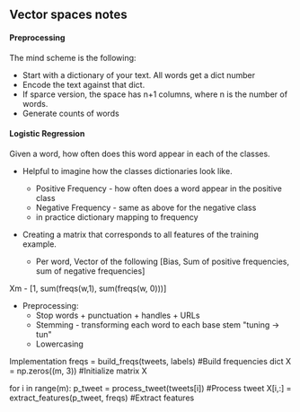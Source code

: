 ## Vector spaces notes

#### Preprocessing

The mind scheme is the following:
- Start with a dictionary of your text. All words get a dict number
- Encode the text against that dict.
- If sparce version, the space has n+1 columns, where n is the number of words.
- Generate counts of words

#### Logistic Regression

Given a word, how often does this word appear in each of the classes. 
- Helpful to imagine how the classes dictionaries look like.
    - Positive Frequency - how often does a word appear in the positive class
    - Negative Frequency - same as above for the negative class
    - in practice dictionary mapping to frequency

- Creating a matrix that corresponds to all features of the training example.
    - Per word, Vector of the following [Bias, Sum of positive frequencies, sum of negative frequencies]

Xm - [1, sum(freqs(w,1), sum(freqs(w, 0)))]

- Preprocessing:
    - Stop words + punctuation + handles + URLs
    - Stemming - transforming each word to each base stem "tuning -> tun"
    - Lowercasing



Implementation
freqs = build_freqs(tweets, labels) #Build frequencies dict
X = np.zeros((m, 3)) #Initialize matrix X

for i in range(m):
    p_tweet = process_tweet(tweets[i]) #Process tweet
    X[i,:] = extract_features(p_tweet, freqs) #Extract features